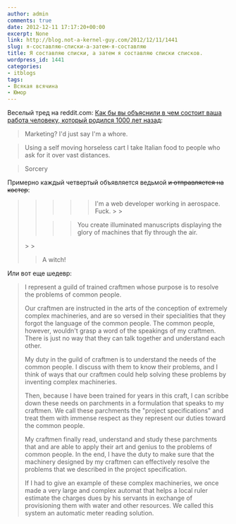 ```yaml
---
author: admin
comments: true
date: 2012-12-11 17:17:20+00:00
excerpt: None
link: http://blog.not-a-kernel-guy.com/2012/12/11/1441
slug: я-составляю-списки-а-затем-я-составляю
title: Я составляю списки, а затем я составляю списки списков.
wordpress_id: 1441
categories:
- itblogs
tags:
- Всякая всячина
- Юмор
---
```


Веселый тред на reddit.com: [Как бы вы объяснили в чем состоит ваша работа человеку, который родился 1000 лет назад](http://www.reddit.com/r/AskReddit/comments/14n8gl/how_would_you_describe_your_job_to_someone_who_is/):



<blockquote>Marketing? I'd just say I'm a whore.</blockquote>





<blockquote>Using a self moving horseless cart I take Italian food to people who ask for it over vast distances.</blockquote>





<blockquote>Sorcery</blockquote>



Примерно каждый четвертый объявляется ведьмой <del>и отправляется на костер</del>:



<blockquote>

> 
> <blockquote>

>> 
>> <blockquote>I'm a web developer working in aerospace. Fuck.
>>> 
>>> </blockquote>
>> 
>> 

>> 
>> You create illuminated manuscripts displaying the glory of machines that fly through the air.
>> 
>> 
</blockquote>
> 
> 

> 
> A witch!
> 
> 
</blockquote>



Или вот еще шедевр:



<blockquote>I represent a guild of trained craftmen whose purpose is to resolve the problems of common people.

Our craftmen are instructed in the arts of the conception of extremely complex machineries, and are so versed in their specialities that they forgot the language of the common people.
The common people, however, wouldn't grasp a word of the speakings of my craftmen. There is just no way that they can talk together and understand each other.

My duty in the guild of craftmen is to understand the needs of the common people. I discuss with them to know their problems, and I think of ways that our craftmen could help solving these problems by inventing complex machineries.

Then, because I have been trained for years in this craft, I can scribbe down these needs on parchments in a formulation that speaks to my craftmen. We call these parchments the "project specifications" and treat them with immense respect as they represent our duties toward the common people.

My craftmen finally read, understand and study these parchments that and are able to apply their art and genius to the problems of common people. In the end, I have the duty to make sure that the machinery designed by my craftmen can effectively resolve the problems that we described in the project specification.

If I had to give an example of these complex machineries, we once made a very large and complex automat that helps a local ruler estimate the charges dues by his servants in exchange of provisioning them with water and other resources. We called this system an automatic meter reading solution.</blockquote>
